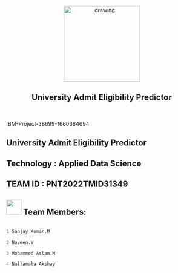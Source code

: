 <!-- # IBM - NALAIYA THIRAN PROJECT -->
<br>
<div align="center">
<img src="https://upload.wikimedia.org/wikipedia/commons/5/51/IBM_logo.svg"  align="center" alt="drawing" width="200" />
  <h2 align="center"> University Admit Eligibility Predictor <br></h2>
</div>
<br> 

 IBM-Project-38699-1660384694

## University Admit Eligibility Predictor

## Technology : Applied Data Science

## TEAM ID : PNT2022TMID31349




<!-- ## Team Lead -->

<!-- ```python
 1 Nallamala Akshay
``` -->

<!-- ## Team Members -->
<h2><img src="https://raw.githubusercontent.com/Tarikul-Islam-Anik/Animated-Fluent-Emojis/master/Emojis/People%20with%20professions/Man%20Technologist%20Light%20Skin%20Tone.png" width="40px"> Team Members: </h2> 

```python

1 Sanjay Kumar.M

2 Naveen.V

3 Mohammed Aslam.M

4 Nallamala Akshay
```


